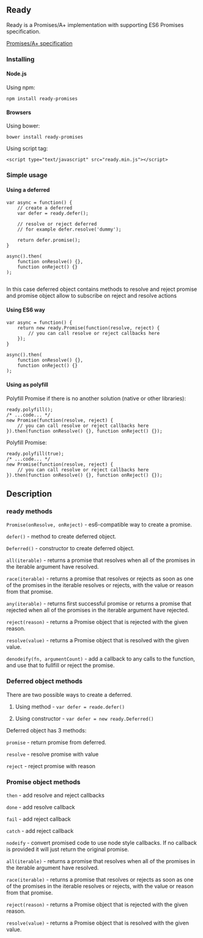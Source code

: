 ## Ready

Ready is a Promises/A+ implementation with supporting ES6 Promises specification.

[Promises/A+ specification](https://promisesaplus.com/)


### Installing

#### Node.js

Using npm:

```
npm install ready-promises
```

#### Browsers

Using bower:

```
bower install ready-promises
```

Using script tag:

```
<script type="text/javascript" src="ready.min.js"></script>
```

### Simple usage

#### Using a deferred

```
var async = function() {
    // create a deferred
    var defer = ready.defer();

    // resolve or reject deferred
    // for example defer.resolve('dummy');

    return defer.promise();
}

async().then(
    function onResolve() {},
    function onReject() {}
);


```

In this case deferred object contains methods to resolve and reject promise and promise object allow to subscribe on reject and resolve actions

#### Using ES6 way


```
var async = function() {
    return new ready.Promise(function(resolve, reject) {
        // you can call resolve or reject callbacks here
    });
}

async().then(
    function onResolve() {},
    function onReject() {}
);

```

#### Using as polyfill

Polyfill Promise if there is no another solution (native or other libraries):

```
ready.polyfill();
/* ...code... */
new Promise(function(resolve, reject) {
    // you can call resolve or reject callbacks here
}).then(function onResolve() {}, function onReject() {});
```

Polyfill Promise:

```
ready.polyfill(true);
/* ...code... */
new Promise(function(resolve, reject) {
    // you can call resolve or reject callbacks here
}).then(function onResolve() {}, function onReject() {});
```

## Description

### ready methods

```Promise(onResolve, onReject)``` - es6-compatible way to create a promise.

```defer()``` - method to create deferred object.

```Deferred()``` - constructor to create deferred object.

```all(iterable)``` - returns a promise that resolves when all of the promises in the iterable argument have resolved.

```race(iterable)``` - returns a promise that resolves or rejects as soon as one of the promises in the iterable resolves or rejects, with the value or reason from that promise.

```any(iterable)``` - returns first successful promise or returns a promise that rejected when all of the promises in the iterable argument have rejected.

```reject(reason)``` - returns a Promise object that is rejected with the given reason.

```resolve(value)``` - returns a Promise object that is resolved with the given value.

```denodeify(fn, argumentCount)``` - add a callback to any calls to the function, and use that to fullfill or reject the promise.


### Deferred object methods

There are two possible ways to create a deferred.

1. Using method - ```var defer = reade.defer()```

2. Using constructor - ```var defer = new ready.Deferred()```

Deferred object has 3 methods:

```promise``` - return promise from deferred.

```resolve``` - resolve promise with value

```reject``` - reject promise with reason

### Promise object methods

```then``` - add resolve and reject callbacks

```done``` - add resolve callback

```fail``` - add reject callback

```catch``` - add reject callback

```nodeify``` - convert promised code to use node style callbacks. If no callback is provided it will just return the original promise.

```all(iterable)``` - returns a promise that resolves when all of the promises in the iterable argument have resolved.

```race(iterable)``` - returns a promise that resolves or rejects as soon as one of the promises in the iterable resolves or rejects, with the value or reason from that promise.

```reject(reason)``` - returns a Promise object that is rejected with the given reason.

```resolve(value)``` - returns a Promise object that is resolved with the given value.

